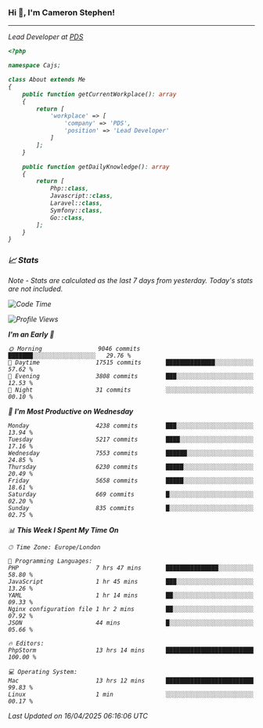 ### Hi 👋, I'm Cameron Stephen!
<hr>
<p><em>Lead Developer at <a href="https://prindatasolutions.co.uk">PDS</a></p>


```php
<?php

namespace Cajs;

class About extends Me
{
    public function getCurrentWorkplace(): array
    {
        return [
            'workplace' => [
                'company' => 'PDS',
                'position' => 'Lead Developer'
            ]
        ];
    }

    public function getDailyKnowledge(): array
    {
        return [
            Php::class,
            Javascript::class,
            Laravel::class,
            Symfony::class,
            Go::class,
        ];
    }
}
```

### 📈 Stats
<p><em>Note - Stats are calculated as the last 7 days from yesterday. Today's stats are not included.</em></p>


<!--START_SECTION:waka-->
![Code Time](http://img.shields.io/badge/Code%20Time-4%2C462%20hrs%2032%20mins-blue)

![Profile Views](http://img.shields.io/badge/Profile%20Views-0-blue)

**I'm an Early 🐤** 

```text
🌞 Morning                9046 commits        ███████░░░░░░░░░░░░░░░░░░   29.76 % 
🌆 Daytime                17515 commits       ██████████████░░░░░░░░░░░   57.62 % 
🌃 Evening                3808 commits        ███░░░░░░░░░░░░░░░░░░░░░░   12.53 % 
🌙 Night                  31 commits          ░░░░░░░░░░░░░░░░░░░░░░░░░   00.10 % 
```
📅 **I'm Most Productive on Wednesday** 

```text
Monday                   4238 commits        ███░░░░░░░░░░░░░░░░░░░░░░   13.94 % 
Tuesday                  5217 commits        ████░░░░░░░░░░░░░░░░░░░░░   17.16 % 
Wednesday                7553 commits        ██████░░░░░░░░░░░░░░░░░░░   24.85 % 
Thursday                 6230 commits        █████░░░░░░░░░░░░░░░░░░░░   20.49 % 
Friday                   5658 commits        █████░░░░░░░░░░░░░░░░░░░░   18.61 % 
Saturday                 669 commits         █░░░░░░░░░░░░░░░░░░░░░░░░   02.20 % 
Sunday                   835 commits         █░░░░░░░░░░░░░░░░░░░░░░░░   02.75 % 
```


📊 **This Week I Spent My Time On** 

```text
🕑︎ Time Zone: Europe/London

💬 Programming Languages: 
PHP                      7 hrs 47 mins       ███████████████░░░░░░░░░░   58.80 % 
JavaScript               1 hr 45 mins        ███░░░░░░░░░░░░░░░░░░░░░░   13.26 % 
YAML                     1 hr 14 mins        ██░░░░░░░░░░░░░░░░░░░░░░░   09.33 % 
Nginx configuration file 1 hr 2 mins         ██░░░░░░░░░░░░░░░░░░░░░░░   07.92 % 
JSON                     44 mins             █░░░░░░░░░░░░░░░░░░░░░░░░   05.66 % 

🔥 Editors: 
PhpStorm                 13 hrs 14 mins      █████████████████████████   100.00 % 

💻 Operating System: 
Mac                      13 hrs 12 mins      █████████████████████████   99.83 % 
Linux                    1 min               ░░░░░░░░░░░░░░░░░░░░░░░░░   00.17 % 
```


 Last Updated on 16/04/2025 06:16:06 UTC
<!--END_SECTION:waka-->
